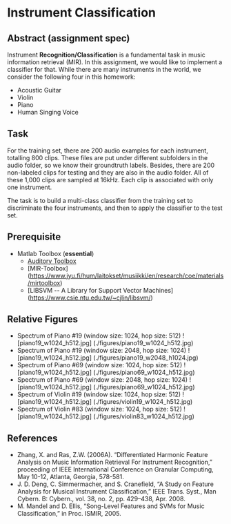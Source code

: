 # Instrument Classification

## Abstract (assignment spec)
Instrument **Recognition/Classification** is a fundamental task in music information retrieval (MIR). In this assignment, we would like to implement a classifier for that. While there are many instruments in the world, we consider the following four in this homework:

-	Acoustic Guitar
-	Violin
- 	Piano
-  	Human Singing Voice

## TaskFor the training set, there are 200 audio examples for each instrument, totalling 800 clips. These files are put under different subfolders in the audio folder, so we know their groundtruth labels. Besides, there are 200 non-labeled clips for testing and they are also in the audio folder. All of these 1,000 clips are sampled at 16kHz. Each clip is associated with only one instrument.
The task is to build a multi-class classifier from the training set to discriminate the four instruments, and then to apply the classifier to the test set.

## Prerequisite
  - Matlab Toolbox (**essential**)
	* [Auditory Toolbox](https://engineering.purdue.edu/~malcolm/interval/1998-010/)
	* [MIR-Toolbox] (https://www.jyu.fi/hum/laitokset/musiikki/en/research/coe/materials/mirtoolbox)
	* [LIBSVM -- A Library for Support Vector Machines] (https://www.csie.ntu.edu.tw/~cjlin/libsvm/)
	
## Relative Figures
  - Spectrum of Piano #19 (window size: 1024, hop size: 512)
  	![piano19_w1024_h512.jpg] (./figures/piano19_w1024_h512.jpg)
  - Spectrum of Piano #19 (window size: 2048, hop size: 1024)
  	![piano19_w1024_h512.jpg] (./figures/piano19_w2048_h1024.jpg)
  - Spectrum of Piano #69 (window size: 1024, hop size: 512)
  	![piano19_w1024_h512.jpg] (./figures/piano69_w1024_h512.jpg)
  - Spectrum of Piano #69 (window size: 2048, hop size: 1024)
  	![piano19_w1024_h512.jpg] (./figures/piano69_w1024_h512.jpg)
  - Spectrum of Violin #19 (window size: 1024, hop size: 512)
  	![piano19_w1024_h512.jpg] (./figures/violin19_w1024_h512.jpg)
  - Spectrum of Violin #83 (window size: 1024, hop size: 512)
  	![piano19_w1024_h512.jpg] (./figures/violin83_w1024_h512.jpg)	
  	
## References
  - Zhang, X. and Ras, Z.W. (2006A). “Differentiated Harmonic Feature Analysis on Music Information Retrieval For Instrument Recognition,” proceeding of IEEE International Conference on Granular Computing, May 10-12, Atlanta, Georgia, 578-581.
  - J. D. Deng, C. Simmermacher, and S. Cranefield, “A Study on Feature
Analysis for Musical Instrument Classification,” IEEE Trans. Syst., Man
Cybern. B: Cybern., vol. 38, no. 2, pp. 429–438, Apr. 2008.
  - M. Mandel and D. Ellis, “Song-Level Features and SVMs for Music Classification,” in Proc. ISMIR, 2005.